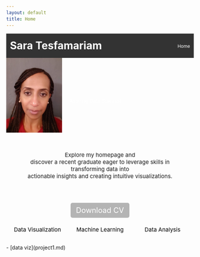 ```yaml
---
layout: default
title: Home
---
```

<link rel="stylesheet" href="style.css">

<div style="display: flex; justify-content: space-between; align-items: center; padding: 10px; background-color: #333; color: white;">
    <h1 style="margin: 0;">Sara Tesfamariam</h1>
    <ul style="list-style: none; margin: 2; padding: 0; display: flex; gap: 15px;">
        <li><a href="index.md" style="color: white; text-decoration: none; font-size: 12px;">Home</a></li>
    </ul>
</div>

  <div style="background:   url('https://github.com/tes2sara/sara_tesfamariam/blob/main/IMG_1458.jpg?raw=true') no-repeat center center/cover; padding: 0px 0px; color: white; text-align: center;">
    <div style="display: flex; align-items: center;">
  <img src="https://github.com/tes2sara/sara_tesfamariam/blob/main/Profile.jpg?raw=true" alt="Profile Picture" style="height: 200px; width:150px; boarder-radius:50%; margin-right: 20px;">
      <div style="display: flex; flex-direction: column; justify-content: center; padding-top: 30px;">
    <p style="font-size: 13px; margin: 0;">Aspiring Data Scientist</p>
      </div>
    </div>
  </div>


<p style="text-align: center; font-size: 15px; margin: 0; padding: 50px;">Explore my homepage and <br> discover a recent graduate eager to leverage skills in transforming data into <br> actionable insights and creating intuitive visualizations.</p>

<div style="text-align: center; margin: 20px 0;">
    <a href="CV.pdf" download="Sara_CV.pdf" style="padding: 8px 15px; background-color: #b4b4b4; color: white; text-decoration: none; border-radius: 5px; font-size: 20px;">Download CV</a>
</div>

<div style="display:flex; justify-content: space-around; margin: 20px 0;">
    <div style="flex:1; padding:10px; text-align:center;">
        <a href="project1.md" style="color:black; text-decoration:none; font-size: 15px;">Data Visualization</a>
    </div>
    <div style="flex: 1; padding: 10px; text-align: center;">
        <a href="project2.md" style="color: black; text-decoration: none; font-size: 15px;">Machine Learning</a>
    </div>
    <div style="flex: 1; padding: 10px; text-align: center;">
        <a href="project3.md" style="color: black; text-decoration: none; font-size: 15px;">Data Analysis</a>
    </div>
</div>
- [data viz](project1.md)

  






